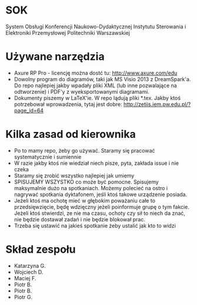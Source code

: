 # SOK
System Obsługi Konferencji Naukowo-Dydaktycznej Instytutu Sterowania i Elektroniki Przemysłowej Politechniki Warszawskiej

# Używane narzędzia
- Axure RP Pro - licencję można dostć tu: http://www.axure.com/edu
- Dowolny program do diagramów, taki jak MS Visio 2013 z DreamSpark'a. Do repo najlepiej jakby wpadały pliki XML (lub inne pozwalające na odtworzenie) i PDF'y z wyeksportowanymi diagramami.
- Dokumenty piszemy w LaTeX'ie. W repo lądują pliki *.tex. Jakby ktoś potrzebował wprowadzenia, tytaj jest dobre: http://zetiis.iem.pw.edu.pl/?page_id=64

# Kilka zasad od kierownika
- Po to mamy repo, żeby go używać. Staramy się pracować systematycznie i sumiennie
- W razie jakby ktoś nie wiedział niech pisze, pyta, zakłada issue i nie czeka
- Staramy się zrobić wszystko najlepiej jak umiemy
- SPISUJEMY WSZYSTKO co może być pomocne. Spisujemy maksymalnie dużo na spotkaniach. Możemy polecieć na ostro i nagrywać spotkania dyktafonem, jeśli ktoś takowe urządzenie posiada.
- Jeżeli ktoś ma ochotę mieć w głębokim poważaniu całe to przedsięwzięcie, będę wdzięczny jeżeli poinformuje grupę o tym fakcie. Jeżeli ktoś stwierdzi, ze nie ma czasu, ochoty czy sił to niech da znać, nie będzie dostawał zadań i nie będzie blokował prac.
- Trzeba się ustawić na jakieś spotkanie żeby ustalić jak kto to widzi

# Skład zespołu
- Katarzyna G.
- Wojciech D.
- Maciej F.
- Piotr B.
- Piotr B.
- Piotr G.

